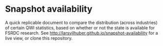 # Snapshot availability
A quick replicable document to compare the distribution (across industries) of certain QWI statistics, based on whether or not the state is 
available for FSRDC research. See  http://larsvilhuber.github.io/snapshot-availability for a live view, or clone this repository.
